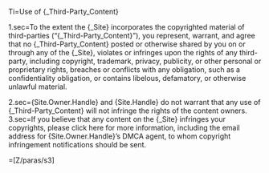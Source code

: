 Ti=Use of {_Third-Party_Content}

1.sec=To the extent the {_Site} incorporates the copyrighted material of third-parties (“{_Third-Party_Content}”), you represent, warrant, and agree that no {_Third-Party_Content} posted or otherwise shared by you on or through any of the {_Site}, violates or infringes upon the rights of any third-party, including copyright, trademark, privacy, publicity, or other personal or proprietary rights, breaches or conflicts with any obligation, such as a confidentiality obligation, or contains libelous, defamatory, or otherwise unlawful material.

2.sec={Site.Owner.Handle} and {Site.Handle} do not warrant that any use of {_Third-Party_Content} will not infringe the rights of the content owners.
3.sec=If you believe that any content on the {_Site} infringes your copyrights, please click here for more information, including the email address for {Site.Owner.Handle}’s DMCA agent, to whom copyright infringement notifications should be sent.

=[Z/paras/s3]
